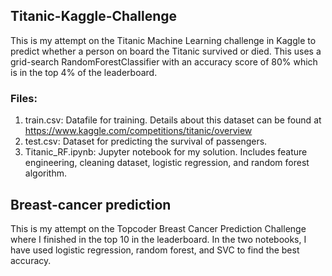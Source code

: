 ## Titanic-Kaggle-Challenge
This is my attempt on the Titanic Machine Learning challenge in Kaggle to predict whether a person on board the Titanic survived or died. This uses a grid-search RandomForestClassifier with an accuracy score of 80% which is in the top 4% of the leaderboard.

### Files:

1. train.csv: Datafile for training. Details about this dataset can be found at https://www.kaggle.com/competitions/titanic/overview
2. test.csv: Dataset for predicting the survival of passengers.
3. Titanic_RF.ipynb: Jupyter notebook for my solution. Includes feature engineering, cleaning dataset, logistic regression, and random forest algorithm.

## Breast-cancer prediction
This is my attempt on the Topcoder Breast Cancer Prediction Challenge where I finished in the top 10 in the leaderboard. In the two notebooks, I have used logistic regression, random forest, and SVC to find the best accuracy.



